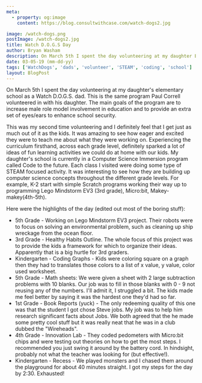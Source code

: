 ```yaml
---
meta:
  - property: og:image
    content: https://blog.consultwithcase.com/watch-dogs2.jpg

image: /watch-dogs.png
postImage: /watch-dogs2.jpg
title: Watch D.O.G.S Day
author: Bryan Washam
description: On March 5th I spent the day volunteering at my daughter Emma's school (Round Hill Elementary) as a Watch D.O.G.S dad. The main goals of the program are to increase male role model involvement in education and to provide an extra set of eyes/ears to enhance school security.
date: 03-05-19 (mm-dd-yy)
tags: ['WatchDogs', 'dads', 'volunteer', 'STEAM', 'coding', 'school']
layout: BlogPost
---
```


On March 5th I spent the day volunteering at my daughter's elementary school as a Watch D.O.G.S. dad. This is the same program Paul Correll volunteered in with his daughter. The main goals of the program are to increase male role model involvement in education and to provide an extra set of eyes/ears to enhance school security.

This was my second time volunteering and I definitely feel that I get just as much out of it as the kids. It was amazing to see how eager and excited they were to teach me about what they were working on. Experiencing the curriculum firsthand, across each grade level, definitely sparked a lot of ideas of fun learning activities we could do at home with our kids. My daughter's school is currently in a Computer Science Immersion program called Code to the future. Each class I visited were doing some type of STEAM focused activity. It was interesting to see how they are building up computer science concepts throughout the different grade levels. For example, K-2 start with simple Scratch programs working their way up to programming Lego Mindstorm EV3 (3rd grade), Micro:bit, Makey-makey(4th-5th).

Here were the highlights of the day (edited out most of the boring stuff):

- 5th Grade - Working on Lego Mindstorm EV3 project. Their robots were to focus on solving an environmental problem, such as cleaning up ship wreckage from the ocean floor.
- 3rd Grade - Healthy Habits Outline. The whole focus of this project was to provide the kids a framework for which to organize their ideas. Apparently that is a big hurtle for 3rd graders.
- Kindergarten - Coding Graphs - Kids were coloring square on a graph then they had to translates those colors to a list of x value, y value, color used worksheet.
- 5th Grade - Math sheets: We were given a sheet with 2 large subtraction problems with 10 blanks. Our job was to fill in those blanks with 0 - 9 not reusing any of the numbers. I'll admit it, I struggled a bit. The kids made me feel better by saying it was the hardest one they'd had so far.
- 1st Grade - Book Reports (yuck) - The only redeeming quality of this one was that the student I got chose Steve jobs. My job was to help him research significant facts about Jobs. We both agreed that the he made some pretty cool stuff but it was really neat that he was in a club dubbed the "Wireheads".
- 4th Grade - Innovation Lab - They coded pedometers with Micro:bit chips and were testing out theories on how to get the most steps. I recommended you just swing it around by the battery cord. In hindsight, probably not what the teacher was looking for (but effective!).
- Kindergarten - Recess - We played monsters and I chased them around the playground for about 40 minutes straight. I got my steps for the day by 2:30. Exhausted!
